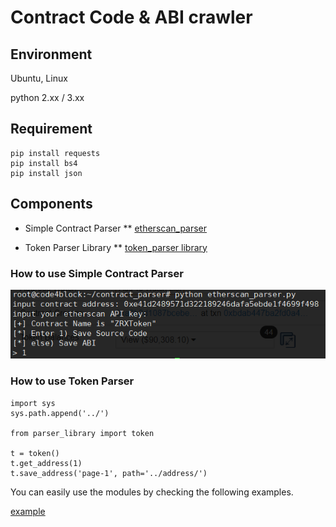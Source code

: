 # Contract Code & ABI crawler

## Environment
Ubuntu, Linux

python 2.xx / 3.xx

## Requirement
```
pip install requests
pip install bs4
pip install json
```
## Components
* Simple Contract Parser
** [etherscan_parser](./etherscan_parser.py)

* Token Parser Library
** [token_parser library](./etherscan/parser_library.py)


### How to use Simple Contract Parser

![how2use](./image/how2use.png)

### How to use Token Parser

```
import sys
sys.path.append('../')

from parser_library import token

t = token()
t.get_address(1)
t.save_address('page-1', path='../address/')

```

You can easily use the modules by checking the following examples.

[example](./etherscan/example)


